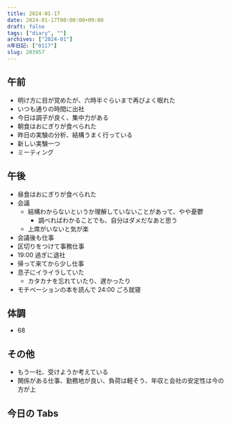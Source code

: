 ```yaml
---
title: 2024-01-17
date: 2024-01-17T00:00:00+09:00
draft: false
tags: ["diary", ""]
archives: ["2024-01"]
n年日記: ["0117"]
slug: 203957
---
```


## 午前

- 明け方に目が覚めたが、六時半ぐらいまで再びよく眠れた
- いつも通りの時間に出社
- 今日は調子が良く、集中力がある
- 朝食はおにぎりが食べられた
- 昨日の実験の分析、結構うまく行っている
- 新しい実験一つ
- ミーティング

## 午後

- 昼食はおにぎりが食べられた
- 会議
  - 結構わからないというか理解していないことがあって、やや憂鬱
    - 調べればわかることでも、自分はダメだなあと思う
  - 上席がいないと気が楽
- 会議後も仕事
- 区切りをつけて事務仕事
- 19:00 過ぎに退社
- 帰って来てから少し仕事
- 息子にイライラしていた
  - カタカナを忘れていたり、遅かったり
- モチベーションの本を読んで 24:00 ごろ就寝

## 体調

- 68

## その他

- もう一社、受けようか考えている
- 関係がある仕事、勤務地が良い、負荷は軽そう、年収と会社の安定性は今の方が上

## 今日の Tabs
